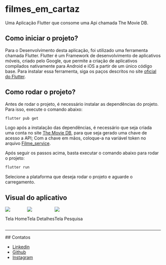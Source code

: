 # filmes_em_cartaz

Uma Aplicação Flutter que consome uma Api chamada The Movie DB.

## Como iniciar o projeto?

Para o Desenvolvimento desta aplicação, foi utilizado uma ferramenta chamada Flutter. Flutter é um
Framework de desenvolvimento de aplicativos móveis, criado pelo Google, que permite a criação de
aplicativos compilados nativamente para Android e iOS a partir de um único código base.
Para instalar essa ferramenta, siga os paços descritos no site [oficial do Flutter](https://flutter.dev/docs/get-started/install).

## Como rodar o projeto?

Antes de rodar o projeto, é necessário instalar as dependências do projeto. Para isso, execute o
comando abaixo:

```bash
flutter pub get
```

Logo após a instalação das dependências, é necessário que seja criada uma conta no
site [The Movie DB](https://www.themoviedb.org/), para que seja gerado uma chave de acesso a API;
Com a chave em mãos, coloque-a na variável token no
arquivo [Filme_service](lib/src/services/filme_service.dart).

Após seguir os passos acima, basta executar o comando abaixo para rodar o projeto:

```bash
flutter run
```

Selecione a plataforma que deseja rodar o projeto e aguarde o carregamento.

## Visual do aplicativo

<div style='display:flex;'>
    <article>
        <img src="Screeshot_Home.png">
        <p>Tela Home</p>
    </article>
    <article>
        <img src="Screeshot_Details.png">
        <p>Tela Detalhes</p>
    </article>
    <article>
        <img src="Screeshot_Searchh.png">
        <p>Tela Pesquisa</p>
    </article>
</div>
<hr>
## Contatos

- [Linkedin](https://www.linkedin.com/in/nayron-moura)
- [Github](https://www.github.com/nayronmoura)
- [Instagram](https://www.instagram.com/nayronmoura)
